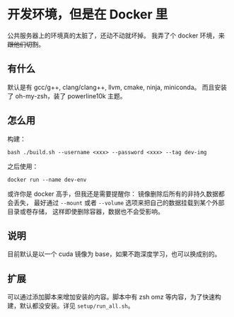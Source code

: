 # 开发环境，但是在 Docker 里

公共服务器上的环境真的太脏了，还动不动就坏掉。
我弄了个 docker 环境，~~来跟他们切割~~。

## 有什么

默认是有 gcc/g++, clang/clang++, llvm, cmake, ninja, miniconda。
而且安装了 oh-my-zsh，装了 powerline10k 主题。

## 怎么用

构建：

```
bash ./build.sh --username <xxx> --password <xxx> --tag dev-img
```

之后使用：

```
docker run --name dev-env 
```

或许你是 docker 高手，但我还是需要提醒你：
镜像删除后所有的非持久数据都会丢失，
最好通过 `--mount` 或者 `--volume` 选项来把自己的数据挂载到某个外部目录或卷存储，
这样即使删除容器，数据也不会受影响。

## 说明

目前默认是以一个 cuda 镜像为 base，如果不跑深度学习，也可以换成别的。

## 扩展

可以通过添加脚本来增加安装的内容。脚本中有 zsh omz 等内容，为了快速构建，默认都没安装。详见 `setup/run_all.sh`。
